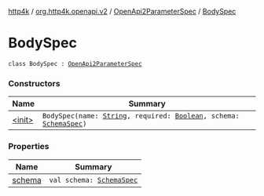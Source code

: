 [http4k](../../../index.md) / [org.http4k.openapi.v2](../../index.md) / [OpenApi2ParameterSpec](../index.md) / [BodySpec](./index.md)

# BodySpec

`class BodySpec : `[`OpenApi2ParameterSpec`](../index.md)

### Constructors

| Name | Summary |
|---|---|
| [&lt;init&gt;](-init-.md) | `BodySpec(name: `[`String`](https://kotlinlang.org/api/latest/jvm/stdlib/kotlin/-string/index.html)`, required: `[`Boolean`](https://kotlinlang.org/api/latest/jvm/stdlib/kotlin/-boolean/index.html)`, schema: `[`SchemaSpec`](../../../org.http4k.openapi/-schema-spec/index.md)`)` |

### Properties

| Name | Summary |
|---|---|
| [schema](schema.md) | `val schema: `[`SchemaSpec`](../../../org.http4k.openapi/-schema-spec/index.md) |
